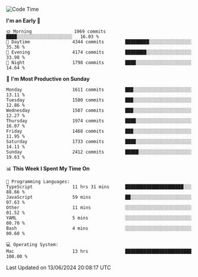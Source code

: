 <!--START_SECTION:waka-->
![Code Time](http://img.shields.io/badge/Code%20Time-4%2C064%20hrs%2042%20mins-blue)

**I'm an Early 🐤** 

```text
🌞 Morning                1969 commits        ████░░░░░░░░░░░░░░░░░░░░░   16.03 % 
🌆 Daytime                4344 commits        █████████░░░░░░░░░░░░░░░░   35.36 % 
🌃 Evening                4174 commits        ████████░░░░░░░░░░░░░░░░░   33.98 % 
🌙 Night                  1798 commits        ████░░░░░░░░░░░░░░░░░░░░░   14.64 % 
```
📅 **I'm Most Productive on Sunday** 

```text
Monday                   1611 commits        ███░░░░░░░░░░░░░░░░░░░░░░   13.11 % 
Tuesday                  1580 commits        ███░░░░░░░░░░░░░░░░░░░░░░   12.86 % 
Wednesday                1507 commits        ███░░░░░░░░░░░░░░░░░░░░░░   12.27 % 
Thursday                 1974 commits        ████░░░░░░░░░░░░░░░░░░░░░   16.07 % 
Friday                   1468 commits        ███░░░░░░░░░░░░░░░░░░░░░░   11.95 % 
Saturday                 1733 commits        ████░░░░░░░░░░░░░░░░░░░░░   14.11 % 
Sunday                   2412 commits        █████░░░░░░░░░░░░░░░░░░░░   19.63 % 
```


📊 **This Week I Spent My Time On** 

```text
💬 Programming Languages: 
TypeScript               11 hrs 31 mins      ██████████████████████░░░   88.66 % 
JavaScript               59 mins             ██░░░░░░░░░░░░░░░░░░░░░░░   07.63 % 
Other                    11 mins             ░░░░░░░░░░░░░░░░░░░░░░░░░   01.52 % 
YAML                     5 mins              ░░░░░░░░░░░░░░░░░░░░░░░░░   00.70 % 
Bash                     4 mins              ░░░░░░░░░░░░░░░░░░░░░░░░░   00.60 % 

💻 Operating System: 
Mac                      13 hrs              █████████████████████████   100.00 % 
```


 Last Updated on 13/06/2024 20:08:17 UTC
<!--END_SECTION:waka-->
